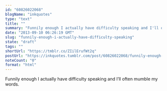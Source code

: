 ```yaml
---
id: "60826022068"
blogName: "inkquotes"
type: "text"
title: ""
summary: "Funnily enough I actually have difficulty speaking and I'll often mumble my words."
date: "2013-09-10 06:26:19 GMT"
slug: "funnily-enough-i-actually-have-difficulty-speaking"
state: "draft"
tags: ""
shortUrl: "https://tmblr.co/ZIilErufWt2q"
postUrl: "https://inkquotes.tumblr.com/post/60826022068/funnily-enough-i-actually-have-difficulty-speaking"
noteCount: "0"
format: "html"
---
```


Funnily enough I actually have difficulty speaking and I’ll often mumble my words.
